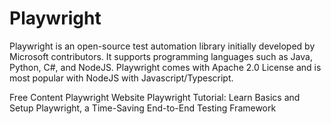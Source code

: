 # Playwright

Playwright is an open-source test automation library initially developed by Microsoft contributors. It supports programming languages such as Java, Python, C#, and NodeJS. Playwright comes with Apache 2.0 License and is most popular with NodeJS with Javascript/Typescript.

<ResourceGroupTitle>Free Content</ResourceGroupTitle>
<BadgeLink colorScheme='blue' badgeText='Official Website' href='https://playwright.dev/'>Playwright Website</BadgeLink>
<BadgeLink colorScheme='yellow' badgeText='Read' href='https://www.browserstack.com/guide/playwright-tutorial'>Playwright Tutorial: Learn Basics and Setup</BadgeLink>
<BadgeLink colorScheme='yellow' badgeText='Read' href='https://thenewstack.io/playwright-a-time-saving-end-to-end-testing-framework/'>Playwright, a Time-Saving End-to-End Testing Framework</BadgeLink>
